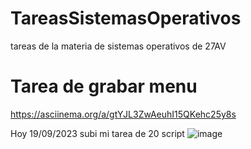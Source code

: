 # TareasSistemasOperativos
tareas de la materia de sistemas operativos de 27AV
# Tarea de grabar menu
https://asciinema.org/a/gtYJL3ZwAeuhI15QKehc25y8s



Hoy 19/09/2023 subi mi tarea de 20 script
![image](https://github.com/BrandonLopezDiaz/TareasSistemasOperativos/assets/116574142/4de750f9-cc2d-465c-b0c1-5a6a699f6b66)
